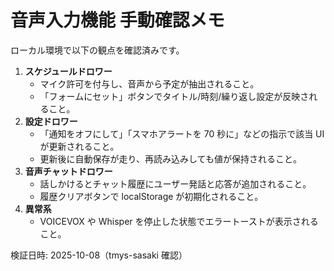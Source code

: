 # 音声入力機能 手動確認メモ

ローカル環境で以下の観点を確認済みです。

1. **スケジュールドロワー**
   - マイク許可を付与し、音声から予定が抽出されること。
   - 「フォームにセット」ボタンでタイトル/時刻/繰り返し設定が反映されること。
2. **設定ドロワー**
   - 「通知をオフにして」「スマホアラートを 70 秒に」などの指示で該当 UI が更新されること。
   - 更新後に自動保存が走り、再読み込みしても値が保持されること。
3. **音声チャットドロワー**
   - 話しかけるとチャット履歴にユーザー発話と応答が追加されること。
   - 履歴クリアボタンで localStorage が初期化されること。
4. **異常系**
   - VOICEVOX や Whisper を停止した状態でエラートーストが表示されること。

検証日時: 2025-10-08（tmys-sasaki 確認）

